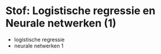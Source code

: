 # Stof: Logistische regressie en Neurale netwerken (1)

* logistische regressie
* neurale netwerken 1

